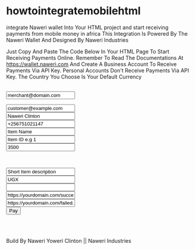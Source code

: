 # howtointegratemobilehtml
integrate Naweri wallet Into Your HTML project and start receiving payments from mobile money in africa
This Integration Is Powered By The Naweri Wallet And Designed By Naweri Industries

Just Copy And Paste The Code Below In Your HTML Page To Start Receiving Payments Online.
Remember To Read The Documentations At https://wallet.naweri.com 
And Create A Business Account To Receive Payments Via API Key. Personal Accounts Don't Receive Payments Via API Key.
The Country You Choose Is Your Default Currency


<form action="https://wallet.naweri.com/api_request/" method="post" enctype="multipart/form-data"><br>
<input type="text" class="form-control" placeholder="merchant email" name="merchant" value="merchant@domain.com"><br><!--Your Merchant Email Here-->

<input type="text" name="useremail" value="customer@example.com"><br>
<input type="text" name="username" value="Naweri Clinton"><br>
<input type="text" name="userphone" value="+256751021147"><br>
<input type="text" class="form-control" placeholder="itemname" name="itemname" value="Item Name"><br>
<input type="text" class="form-control" placeholder="itemid" name="itemid" value="Item ID e.g 1" ><br>
<input type="text" class="form-control" placeholder="price" name="amount" value="3500">
<!--Don't Change Here--><br>
<input type="text" class="form-control" name="itemdescription" value="Short Item description"><br>
<input type="text" name="currency" value="UGX"> <!--First Check Our List Of Currencies In The wallet.naweri.com--><br>
<input type="text" name="initdeposit"> <!--Do Not Change Here--><br>
<input type="text" class="form-control" name="successurl" value="https://yourdomain.com/success.html"><br>
<input type="text" class="form-control" name="failedurl" value="https://yourdomain.com/failed.html"><br>
<button class="btn btn-outline-warning" name="pictonapay" type="submit">
<i class="fa fa-cart-plus">
</i> Pay
</button><br>
</form><br><br>



Build By Naweri Yoweri Clinton || Naweri Industries
